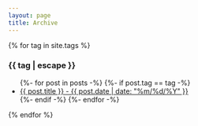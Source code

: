 ```yaml
---
layout: page
title: Archive
---
```


{% for tag in site.tags %}
  <h3>{{ tag | escape }}</h3>
  <ul>
    {%- for post in posts -%}
      {%- if post.tag == tag -%}
        <li><a href="{{ post.url }}">{{ post.title }} - {{ post.date | date: "%m/%d/%Y" }}</a></li>
      {%- endif -%}
    {%- endfor -%}
  </ul>
{% endfor %}